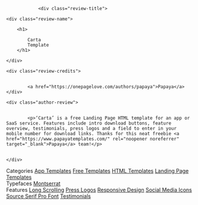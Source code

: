 <div class="review-meta-left">      

				<div class="review-title">

	<div class="review-name">

		<h1>

			Carta
			Template			
		</h1>

	</div>

	<div class="review-credits">

		
	        <a href="https://onepagelove.com/authors/papaya">Papaya</a> 
	</div> 

</div> <div class="review-content">

	<div class="author-review">
                              
		
			<p>‘Carta’ is a free Landing Page HTML template for an app or SaaS service. Features include intro download buttons, feature overview, testimonials, press logos and a field to enter in your mobile number for download links. Thanks for this neat freebie <a href="https://www.papayatemplates.com/" rel="noopener noreferrer" target="_blank">Papaya</a> team!</p>

		
	</div>

</div><div class="review-tags"><span class="tag-heading">Categories</span> <a href="https://onepagelove.com/templates/app-templates" class="category-app-templates">App Templates</a> <a href="https://onepagelove.com/templates/free-templates" class="category-free-templates">Free Templates</a> <a href="https://onepagelove.com/templates/html-templates" class="category-html-templates">HTML Templates</a> <a href="https://onepagelove.com/templates/landing-page-templates" class="category-landing-page-templates">Landing Page Templates</a> </div> 
<div class="review-tags"><span class="tag-heading">Typefaces</span> 		        <a href="https://onepagelove.com/typeface/montserrat">Montserrat</a> </div><div class="review-tags"><span class="tag-heading">Features</span> <a href="https://onepagelove.com/tag/long-scrolling" rel="tag">Long Scrolling</a> <a href="https://onepagelove.com/tag/press-logos" rel="tag">Press Logos</a> <a href="https://onepagelove.com/tag/responsive-design" rel="tag">Responsive Design</a> <a href="https://onepagelove.com/tag/social-icons" rel="tag">Social Media Icons</a> <a href="https://onepagelove.com/tag/source-serif-pro-font" rel="tag">Source Serif Pro Font</a> <a href="https://onepagelove.com/tag/testimonials" rel="tag">Testimonials</a> </div>
			</div>
